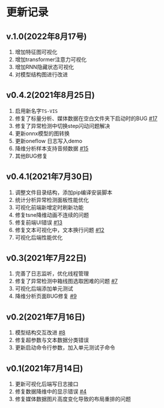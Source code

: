 # 更新记录


## v.1.0(2022年8月17号)


1. 增加特征图可视化
2. 增加transformer注意力可视化
3. 增加RNN隐藏状态可视化
4. 对模型结构图进行改进

## v0.4.2(2021年8月25日)

1. 启用新名字`TS-VIS`
2. 修复了标量分析、媒体数据在空白文件夹下启动时的BUG [#17](https://github.com/iGame-Lab/TS-VIS/issues/17)
3. 修复了异常检测中切换step闪动问题解决
4. 更新onnx模型的图转换
5. 更新oneflow 日志写入demo
6. 降维分析样本支持音频数据 [#15](https://github.com/iGame-Lab/TS-VIS/issues/15)
7. 其他BUG修复

## v0.4.1(2021年7月30日)

1. 调整文件目录结构，添加pip编译安装脚本
2. 统计分析异常检测面板性能优化
3. 可视化前端新增定时刷新功能
4. 修复tsne降维动画不连续的问题
5. 修复前端UI错误 [#13](https://github.com/iGame-Lab/TS-VIS/issues/13)
6. 修复文本可视化中，文本换行问题 [#12](https://github.com/iGame-Lab/TS-VIS/issues/12)
7. 可视化后端性能优化

## v0.3(2021年7月22日)

1. 完善了日志监听，优化线程管理
2. 修复了异常检测中箱线图选取困难的问题 [#7](https://github.com/iGame-Lab/TS-VIS/issues/7)
3. 可视化后端添加单元测试
4. 降维分析页面BUG修复 [#9](https://github.com/iGame-Lab/TS-VIS/issues/9)


## v0.2(2021年7月16日)

1. 模型结构交互改进 [#8](https://github.com/iGame-Lab/TS-VIS/issues/8)
2. 修复超参数与文本数据分类错误
3. 更新启动命令行参数，加入单元测试子命令

## v0.1(2021年7月14日)

1. 更新可视化后端写日志接口
2. 修复数据降维中的显示错误 [#4](https://github.com/iGame-Lab/TS-VIS/issues/4)
3. 修复媒体数据图片高度变化导致的布局重排的问题
